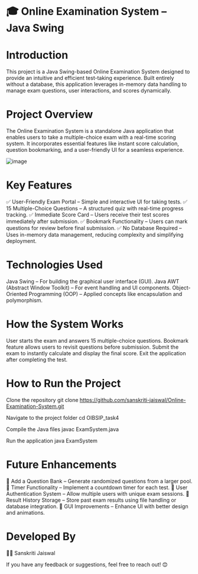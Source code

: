 # 🎓 Online Examination System – Java Swing

# Introduction
This project is a Java Swing-based Online Examination System designed to provide an intuitive and efficient test-taking experience. Built entirely without a database, this application leverages in-memory data handling to manage exam questions, user interactions, and scores dynamically.

# Project Overview
The Online Examination System is a standalone Java application that enables users to take a multiple-choice exam with a real-time scoring system. It incorporates essential features like instant score calculation, question bookmarking, and a user-friendly UI for a seamless experience.

![image](https://github.com/user-attachments/assets/bcb65108-c417-4359-b86c-39a4d3759bb6)

# Key Features
✅ User-Friendly Exam Portal – Simple and interactive UI for taking tests.
✅ 15 Multiple-Choice Questions – A structured quiz with real-time progress tracking.
✅ Immediate Score Card – Users receive their test scores immediately after submission.
✅ Bookmark Functionality – Users can mark questions for review before final submission.
✅ No Database Required – Uses in-memory data management, reducing complexity and simplifying deployment.

# Technologies Used
Java Swing – For building the graphical user interface (GUI).
Java AWT (Abstract Window Toolkit) – For event handling and UI components.
Object-Oriented Programming (OOP) – Applied concepts like encapsulation and polymorphism.

# How the System Works
User starts the exam and answers 15 multiple-choice questions.
Bookmark feature allows users to revisit questions before submission.
Submit the exam to instantly calculate and display the final score.
Exit the application after completing the test.

# How to Run the Project
Clone the repository
git clone https://github.com/sanskriti-jaiswal/Online-Examination-System.git

Navigate to the project folder
cd OIBSIP_task4

Compile the Java files
javac ExamSystem.java

Run the application
java ExamSystem

# Future Enhancements
🔹 Add a Question Bank – Generate randomized questions from a larger pool.
🔹 Timer Functionality – Implement a countdown timer for each test.
🔹 User Authentication System – Allow multiple users with unique exam sessions.
🔹 Result History Storage – Store past exam results using file handling or database integration.
🔹 GUI Improvements – Enhance UI with better design and animations.

# Developed By
👩‍💻 Sanskriti Jaiswal

If you have any feedback or suggestions, feel free to reach out! 😊
